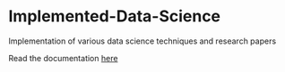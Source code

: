 # Implemented-Data-Science
Implementation of various data science techniques and research papers

Read the documentation [here](https://ritvik19.github.io/implemented-data-science/)
